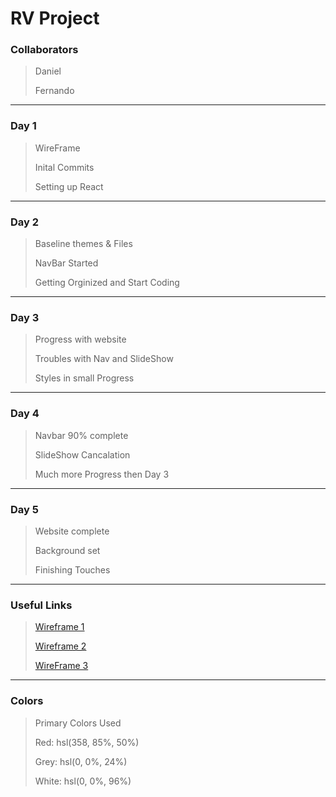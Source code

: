# RV Project

### Collaborators

> Daniel
>
> Fernando

_________________________________

### Day 1

> WireFrame
>
> Inital Commits
>
> Setting up React

____________________________________

### Day 2

> Baseline themes & Files
>
> NavBar Started
>
> Getting Orginized and Start Coding

___________________________________

### Day 3

> Progress with website
>
> Troubles with Nav and SlideShow
>
> Styles in small Progress

__________________________________

### Day 4

> Navbar 90% complete
>
> SlideShow Cancalation
>
> Much more Progress then Day 3

__________________________________

### Day 5

> Website complete
>
> Background set 
>
> Finishing Touches

__________________________________

### Useful Links

> [Wireframe 1](rvproject/src/img/WireFrame2.jpg)
>
> [Wireframe 2](rvproject/src/img/WireFrame1.jpg)
>
> [WireFrame 3](rvproject/src/img/Wireframe.png)

_______________________________

### Colors

> Primary Colors Used
>
> Red: hsl(358, 85%, 50%)
>
> Grey: hsl(0, 0%, 24%)
>
> White: 	hsl(0, 0%, 96%)